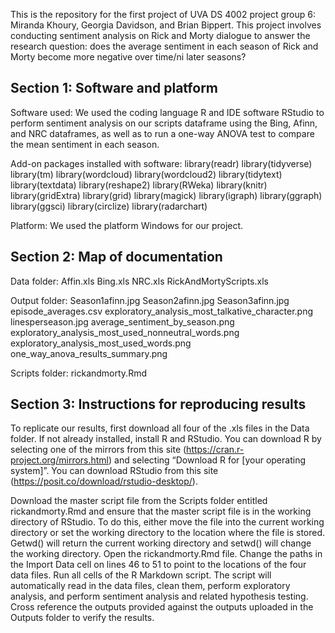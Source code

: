 This is the repository for the first project of UVA DS 4002 project group 6: Miranda Khoury, Georgia Davidson, and Brian Bippert. This project involves conducting sentiment analysis on Rick and Morty dialogue to answer the research question: does the average sentiment in each season of Rick and Morty become more negative over time/ni later seasons?

## Section 1: Software and platform

Software used: We used the coding language R and IDE software RStudio to perform sentiment analysis on our scripts dataframe using the Bing, Afinn, and NRC dataframes, as well as to run a one-way ANOVA test to compare the mean sentiment in each season.  

Add-on packages installed with software:
library(readr)
library(tidyverse)
library(tm)
library(wordcloud)
library(wordcloud2)
library(tidytext)
library(textdata)
library(reshape2)
library(RWeka)
library(knitr)
library(gridExtra)
library(grid)
library(magick)
library(igraph)
library(ggraph)
library(ggsci)
library(circlize)
library(radarchart)

Platform: We used the platform Windows for our project. 



## Section 2: Map of documentation
 
Data folder:
Affin.xls
Bing.xls
NRC.xls
RickAndMortyScripts.xls

Output folder:
Season1afinn.jpg
Season2afinn.jpg
Season3afinn.jpg
episode_averages.csv
exploratory_analysis_most_talkative_character.png
linesperseason.jpg
average_sentiment_by_season.png
exploratory_analysis_most_used_nonneutral_words.png
exploratory_analysis_most_used_words.png
one_way_anova_results_summary.png


Scripts folder:
rickandmorty.Rmd



## Section 3: Instructions for reproducing results

To replicate our results, first download all four of the .xls files in the Data folder. If not already installed, install R and RStudio. You can download R by selecting one of the mirrors from this site (https://cran.r-project.org/mirrors.html) and selecting “Download R for [your operating system]”. You can download RStudio from this site (https://posit.co/download/rstudio-desktop/).

Download the master script file from the Scripts folder entitled rickandmorty.Rmd and ensure that the master script file is in the working directory of RStudio. To do this, either move the file into the current working directory or set the working directory to the location where the file is stored. Getwd() will return the current working directory and setwd() will change the working directory. Open the rickandmorty.Rmd file. Change the paths in the Import Data cell on lines 46 to 51 to point to the locations of the four data files. Run all cells of the R Markdown script. The script will automatically read in the data files, clean them, perform exploratory analysis, and perform sentiment analysis and related hypothesis testing. Cross reference the outputs provided against the outputs uploaded in the Outputs folder to verify the results.
